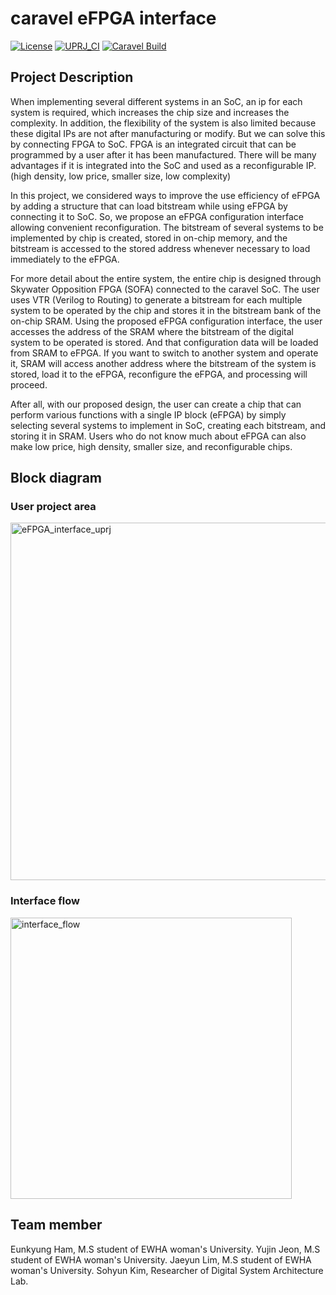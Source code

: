 # caravel eFPGA interface
[![License](https://img.shields.io/badge/License-Apache%202.0-blue.svg)](https://opensource.org/licenses/Apache-2.0) [![UPRJ_CI](https://github.com/efabless/caravel_project_example/actions/workflows/user_project_ci.yml/badge.svg)](https://github.com/efabless/caravel_project_example/actions/workflows/user_project_ci.yml) [![Caravel Build](https://github.com/efabless/caravel_project_example/actions/workflows/caravel_build.yml/badge.svg)](https://github.com/efabless/caravel_project_example/actions/workflows/caravel_build.yml)

## Project Description
When implementing several different systems in an SoC, an ip for each system is required, which increases the chip size and increases the complexity.
In addition, the flexibility of the system is also limited because these digital IPs are not after manufacturing or modify.
But we can solve this by connecting FPGA to SoC.
FPGA is an integrated circuit that can be programmed by a user after it has been manufactured.
There will be many advantages if it is integrated into the SoC and used as a reconfigurable IP. (high density, low price, smaller size, low complexity)

In this project, we considered ways to improve the use efficiency of eFPGA by adding a structure that can load bitstream while using eFPGA by connecting it to SoC.
So, we propose an eFPGA configuration interface allowing convenient reconfiguration.
The bitstream of several systems to be implemented by chip is created, stored in on-chip memory, and the bitstream is accessed to the stored address whenever necessary to load immediately to the eFPGA.

For more detail about the entire system, the entire chip is designed through Skywater Opposition FPGA (SOFA) connected to the caravel SoC.
The user uses VTR (Verilog to Routing) to generate a bitstream for each multiple system to be operated by the chip and stores it in the bitstream bank of the on-chip SRAM.
Using the proposed eFPGA configuration interface, the user accesses the address of the SRAM where the bitstream of the digital system to be operated is stored.
And that configuration data will be loaded from SRAM to eFPGA.
If you want to switch to another system and operate it, SRAM will access another address where the bitstream of the system is stored, load it to the eFPGA, reconfigure the eFPGA, and processing will proceed.

After all, with our proposed design, the user can create a chip that can perform various functions with a single IP block (eFPGA) by simply selecting several systems to implement in SoC, creating each bitstream, and storing it in SRAM.
Users who do not know much about eFPGA can also make low price, high density, smaller size, and reconfigurable chips.


## Block diagram
### User project area
<img width="572" alt="eFPGA_interface_uprj" src="https://user-images.githubusercontent.com/102022220/166154071-20df7a52-f333-47fd-bc63-900762061309.PNG">

### Interface flow
<img width="450" alt="interface_flow" src="https://user-images.githubusercontent.com/102022220/166154346-5e654090-f93e-4d29-a240-79b50d561cc2.PNG">


## Team member
Eunkyung Ham, M.S student of EWHA woman's University.
Yujin Jeon, M.S student of EWHA woman's University.
Jaeyun Lim, M.S student of EWHA woman's University.
Sohyun Kim, Researcher of Digital System Architecture Lab.

